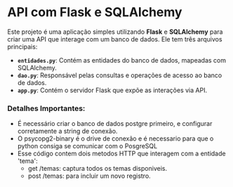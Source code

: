 # API com Flask e SQLAlchemy

Este projeto é uma aplicação simples utilizando **Flask** e **SQLAlchemy** para criar uma API que interage com um banco de dados. Ele tem três arquivos principais:

- **`entidades.py`**: Contém as entidades do banco de dados, mapeadas com SQLAlchemy.
- **`dao.py`**: Responsável pelas consultas e operações de acesso ao banco de dados.
- **`app.py`**: Contém o servidor Flask que expõe as interações via API.

### Detalhes Importantes:
* É necessário criar o banco de dados postgre primeiro, e configurar corretamente a string de conexão.
* O psycopg2-binary é o drive de conexão e é necessario para que o python consiga se comunicar com o PosgreSQL
* Esse código contem dois metodos HTTP que interagem com a entidade 'tema':
    * get /temas: captura todos os temas disponiveis.
    * post /temas: para incluir um novo registro.